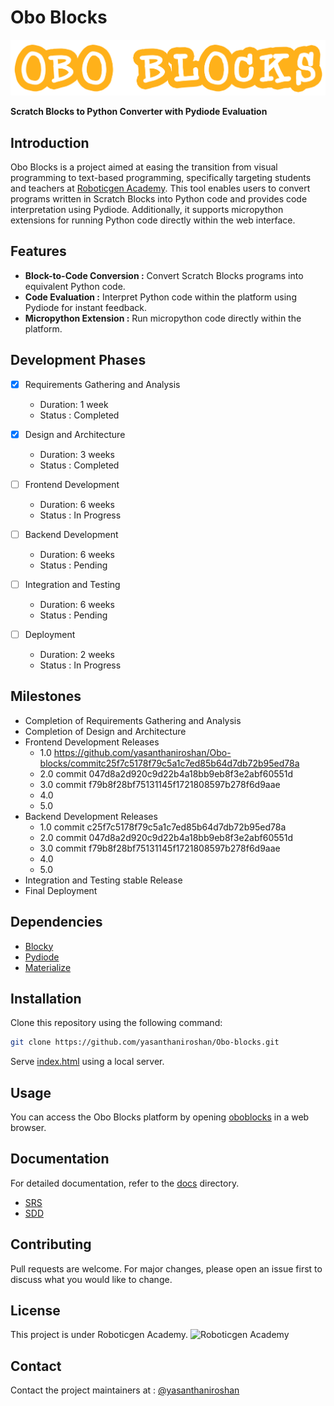 # Obo Blocks 
![Obo Blocks](Frontend/Media/OBO_BLOCKS.png)

**Scratch Blocks to Python Converter with Pydiode Evaluation**

## Introduction

Obo Blocks is a project aimed at easing the transition from visual programming to text-based programming, specifically targeting students and teachers at [Roboticgen Academy](https://roboticgenacademy.com/). This tool enables users to convert programs written in Scratch Blocks into Python code and provides code interpretation using Pydiode. Additionally, it supports micropython extensions for running Python code directly within the web interface.

## Features

- **Block-to-Code Conversion :** Convert Scratch Blocks programs into equivalent Python code.
- **Code Evaluation :** Interpret Python code within the platform using Pydiode for instant feedback.
- **Micropython Extension :** Run micropython code directly within the platform.

## Development Phases

- [x] Requirements Gathering and Analysis
    - Duration: 1 week
    - Status : Completed

- [x] Design and Architecture
    - Duration: 3 weeks
    - Status : Completed

- [ ] Frontend Development
    - Duration: 6 weeks
    - Status : In Progress

- [ ] Backend Development
    - Duration: 6 weeks
    - Status : Pending

- [ ] Integration and Testing
    - Duration: 6 weeks
    - Status : Pending

- [ ] Deployment
    - Duration: 2 weeks
    - Status : In Progress

## Milestones

- Completion of Requirements Gathering and Analysis
- Completion of Design and Architecture
- Frontend Development Releases 
    - 1.0 https://github.com/yasanthaniroshan/Obo-blocks/commitc25f7c5178f79c5a1c7ed85b64d7db72b95ed78a
    - 2.0 commit 047d8a2d920c9d22b4a18bb9eb8f3e2abf60551d
    - 3.0 commit f79b8f28bf75131145f1721808597b278f6d9aae
    - 4.0
    - 5.0
- Backend Development Releases 
    - 1.0 commit c25f7c5178f79c5a1c7ed85b64d7db72b95ed78a
    - 2.0 commit 047d8a2d920c9d22b4a18bb9eb8f3e2abf60551d
    - 3.0 commit f79b8f28bf75131145f1721808597b278f6d9aae
    - 4.0
    - 5.0
- Integration and Testing stable Release
- Final Deployment

## Dependencies

- [Blocky](https://developers.google.com/blockly)
- [Pydiode](https://pyodide.org/en/stable/)
- [Materialize](https://materializecss.com/)

## Installation

Clone this repository using the following command:

```bash
git clone https://github.com/yasanthaniroshan/Obo-blocks.git
```
Serve [index.html](Frontend/index.html) using a local server.

## Usage

You can access the Obo Blocks platform by opening [oboblocks](https://oboblocks.roboticgenacademy.com/) in a web browser.

## Documentation

For detailed documentation, refer to the [docs](docs) directory.
- [SRS](docs/SRS.md)
- [SDD](docs/SDD.md)

## Contributing

Pull requests are welcome. For major changes, please open an issue first to discuss what you would like to change.

## License

This project is under Roboticgen Academy. 
![Roboticgen Academy](https://framerusercontent.com/images/tdeDCpW3vyZ0FmSkx7W258hWXow.png)

## Contact

Contact the project maintainers at : [@yasanthaniroshan](https://github.com/yasanthaniroshan)
